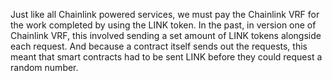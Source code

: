 Just like all Chainlink powered services, we must pay the Chainlink VRF for the work completed by using the LINK token. In the past, in version one of Chainlink VRF, this involved sending a set amount of LINK tokens alongside each request. And because a contract itself sends out the requests, this meant that smart contracts had to be sent LINK before they could request a random number.
